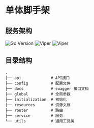 # 单体脚手架
## 服务架构

![Go Version](https://img.shields.io/badge/go%20version-%3E=1.16-61CFDD.svg?style=flat-square)
![Viper](https://img.shields.io/badge/viper-config-green?style=flat-square)
![Viper](https://img.shields.io/badge/zap-logger-yellow?style=flat-square)
## 目录结构
```shell
.
├── api             # API接口
├── config          # 配置文件
├── docs            # swagger 接口文档
├── global          # 全局参数
├── initialization  # 初始化
├── resources       # 资源文档
├── router          # 路由
├── service         # 服务
└── utils           # 通用工具类
```

